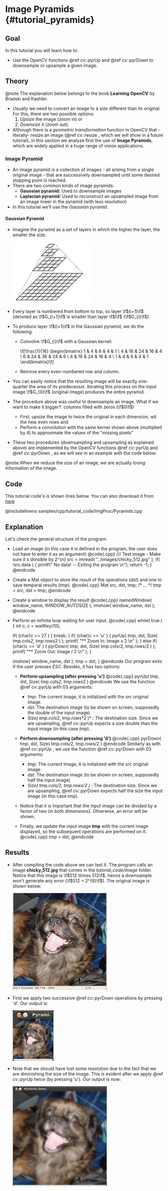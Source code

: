 Image Pyramids {#tutorial_pyramids}
==============

Goal
----

In this tutorial you will learn how to:

-   Use the OpenCV functions @ref cv::pyrUp and @ref cv::pyrDown to downsample or upsample a given
    image.

Theory
------

@note The explanation below belongs to the book **Learning OpenCV** by Bradski and Kaehler.

-   Usually we need to convert an image to a size different than its original. For this, there are
    two possible options:
    1.  *Upsize* the image (zoom in) or
    2.  *Downsize* it (zoom out).
-   Although there is a *geometric transformation* function in OpenCV that -literally- resize an
    image (@ref cv::resize , which we will show in a future tutorial), in this section we analyze
    first the use of **Image Pyramids**, which are widely applied in a huge range of vision
    applications.

### Image Pyramid

-   An image pyramid is a collection of images - all arising from a single original image - that are
    successively downsampled until some desired stopping point is reached.
-   There are two common kinds of image pyramids:
    -   **Gaussian pyramid:** Used to downsample images
    -   **Laplacian pyramid:** Used to reconstruct an upsampled image from an image lower in the
        pyramid (with less resolution)
-   In this tutorial we'll use the *Gaussian pyramid*.

#### Gaussian Pyramid

-   Imagine the pyramid as a set of layers in which the higher the layer, the smaller the size.

    ![image](images/Pyramids_Tutorial_Pyramid_Theory.png)

-   Every layer is numbered from bottom to top, so layer \f$(i+1)\f$ (denoted as \f$G_{i+1}\f$ is smaller
    than layer \f$i\f$ (\f$G_{i}\f$).
-   To produce layer \f$(i+1)\f$ in the Gaussian pyramid, we do the following:
    -   Convolve \f$G_{i}\f$ with a Gaussian kernel:

        \f[\frac{1}{16} \begin{bmatrix} 1 & 4 & 6 & 4 & 1  \\ 4 & 16 & 24 & 16 & 4  \\ 6 & 24 & 36 & 24 & 6  \\ 4 & 16 & 24 & 16 & 4  \\ 1 & 4 & 6 & 4 & 1 \end{bmatrix}\f]

    -   Remove every even-numbered row and column.

-   You can easily notice that the resulting image will be exactly one-quarter the area of its
    predecessor. Iterating this process on the input image \f$G_{0}\f$ (original image) produces the
    entire pyramid.
-   The procedure above was useful to downsample an image. What if we want to make it bigger?:
    columns filled with zeros (\f$0\f$)
    -   First, upsize the image to twice the original in each dimension, wit the new even rows and
    -   Perform a convolution with the same kernel shown above (multiplied by 4) to approximate the
        values of the "missing pixels"
-   These two procedures (downsampling and upsampling as explained above) are implemented by the
    OpenCV functions @ref cv::pyrUp and @ref cv::pyrDown , as we will see in an example with the
    code below:

@note When we reduce the size of an image, we are actually *losing* information of the image.

Code
----

This tutorial code's is shown lines below. You can also download it from
[here](https://github.com/Itseez/opencv/tree/master/samples/cpp/tutorial_code/ImgProc/Pyramids.cpp)

@includelineno samples/cpp/tutorial_code/ImgProc/Pyramids.cpp

Explanation
-----------

Let's check the general structure of the program:

-   Load an image (in this case it is defined in the program, the user does not have to enter it
    as an argument)
    @code{.cpp}
    /// Test image - Make sure it s divisible by 2^{n}
    src = imread( "../images/chicky_512.jpg" );
    if( !src.data )
      { printf(" No data! -- Exiting the program \n");
        return -1; }
    @endcode

-   Create a Mat object to store the result of the operations (*dst*) and one to save temporal
    results (*tmp*).
    @code{.cpp}
    Mat src, dst, tmp;
    /* ... */
    tmp = src;
    dst = tmp;
    @endcode

-   Create a window to display the result
    @code{.cpp}
    namedWindow( window_name, WINDOW_AUTOSIZE );
    imshow( window_name, dst );
    @endcode

-   Perform an infinite loop waiting for user input.
    @code{.cpp}
    while( true )
    {
      int c;
      c = waitKey(10);

      if( (char)c == 27 )
        { break; }
      if( (char)c == 'u' )
        { pyrUp( tmp, dst, Size( tmp.cols*2, tmp.rows*2 ) );
          printf( "** Zoom In: Image x 2 \n" );
        }
      else if( (char)c == 'd' )
       { pyrDown( tmp, dst, Size( tmp.cols/2, tmp.rows/2 ) );
         printf( "** Zoom Out: Image / 2 \n" );
       }

      imshow( window_name, dst );
      tmp = dst;
    }
    @endcode
    Our program exits if the user presses *ESC*. Besides, it has two options:

    -   **Perform upsampling (after pressing 'u')**
        @code{.cpp}
        pyrUp( tmp, dst, Size( tmp.cols*2, tmp.rows*2 )
        @endcode
        We use the function @ref cv::pyrUp with 03 arguments:

        -   *tmp*: The current image, it is initialized with the *src* original image.
        -   *dst*: The destination image (to be shown on screen, supposedly the double of the
            input image)
        -   *Size( tmp.cols*2, tmp.rows\*2 )\* : The destination size. Since we are upsampling,
            @ref cv::pyrUp expects a size double than the input image (in this case *tmp*).
    -   **Perform downsampling (after pressing 'd')**
        @code{.cpp}
        pyrDown( tmp, dst, Size( tmp.cols/2, tmp.rows/2 )
        @endcode
        Similarly as with @ref cv::pyrUp , we use the function @ref cv::pyrDown with 03
        arguments:

        -   *tmp*: The current image, it is initialized with the *src* original image.
        -   *dst*: The destination image (to be shown on screen, supposedly half the input
            image)
        -   *Size( tmp.cols/2, tmp.rows/2 )* : The destination size. Since we are upsampling,
            @ref cv::pyrDown expects half the size the input image (in this case *tmp*).
    -   Notice that it is important that the input image can be divided by a factor of two (in
        both dimensions). Otherwise, an error will be shown.
    -   Finally, we update the input image **tmp** with the current image displayed, so the
        subsequent operations are performed on it.
        @code{.cpp}
        tmp = dst;
        @endcode

Results
-------

-   After compiling the code above we can test it. The program calls an image **chicky_512.jpg**
    that comes in the *tutorial_code/image* folder. Notice that this image is \f$512 \times 512\f$,
    hence a downsample won't generate any error (\f$512 = 2^{9}\f$). The original image is shown below:

    ![image](images/Pyramids_Tutorial_Original_Image.jpg)

-   First we apply two successive @ref cv::pyrDown operations by pressing 'd'. Our output is:

    ![image](images/Pyramids_Tutorial_PyrDown_Result.jpg)

-   Note that we should have lost some resolution due to the fact that we are diminishing the size
    of the image. This is evident after we apply @ref cv::pyrUp twice (by pressing 'u'). Our output
    is now:

    ![image](images/Pyramids_Tutorial_PyrUp_Result.jpg)
